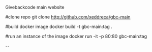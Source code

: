 Givebackcode main website

#clone repo
git clone http://github.com/xeddreca/gbc-main

#build docker image
docker build -t gbc-main:tag .

#run an instance of the image
docker run -it -p 80:80 gbc-main:tag

--
